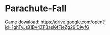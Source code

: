 # Parachute-Fall
 
Game download: https://drive.google.com/open?id=1ghTyJs81Bv4ZFBasiGfFjeZg29lDKyfG
